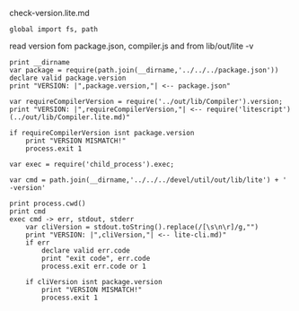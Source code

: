 check-version.lite.md

    global import fs, path

read version fom package.json, compiler.js and from lib/out/lite -v 

    print __dirname
    var package = require(path.join(__dirname,'../../../package.json'))
    declare valid package.version
    print "VERSION: |",package.version,"| <-- package.json"

    var requireCompilerVersion = require('../out/lib/Compiler').version;
    print "VERSION: |",requireCompilerVersion,"| <-- require('litescript') (../out/lib/Compiler.lite.md)"

    if requireCompilerVersion isnt package.version
        print "VERSION MISMATCH!"
        process.exit 1

    var exec = require('child_process').exec;

    var cmd = path.join(__dirname,'../../../devel/util/out/lib/lite') + ' -version'

    print process.cwd()
    print cmd
    exec cmd -> err, stdout, stderr
        var cliVersion = stdout.toString().replace(/[\s\n\r]/g,"")
        print "VERSION: |",cliVersion,"| <-- lite-cli.md)"
        if err
            declare valid err.code
            print "exit code", err.code
            process.exit err.code or 1

        if cliVersion isnt package.version
            print "VERSION MISMATCH!"
            process.exit 1


